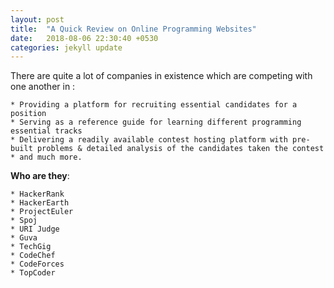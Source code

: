 ```yaml
---
layout: post
title:  "A Quick Review on Online Programming Websites"
date:   2018-08-06 22:30:40 +0530
categories: jekyll update
---
```

There are quite a lot of companies in existence which are competing with one another in : 
    
    * Providing a platform for recruiting essential candidates for a position
    * Serving as a reference guide for learning different programming essential tracks
    * Delivering a readily available contest hosting platform with pre-built problems & detailed analysis of the candidates taken the contest
    * and much more.

**Who are they**:

    * HackerRank
    * HackerEarth
    * ProjectEuler
    * Spoj
    * URI Judge
    * Guva
    * TechGig
    * CodeChef
    * CodeForces
    * TopCoder
